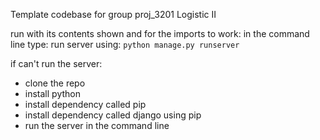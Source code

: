 Template codebase for group proj_3201 Logistic II

run with its contents shown and for the imports to work:
in the command line type: 
  run server using: `python manage.py runserver`

if can't run the server:
* clone the repo
* install python
* install dependency called pip
* install dependency called django using pip
* run the server in the command line
